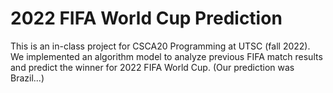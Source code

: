 # 2022 FIFA World Cup Prediction
This is an in-class project for CSCA20 Programming at UTSC (fall 2022). We implemented an algorithm model to analyze previous FIFA match results and predict the winner for 2022 FIFA World Cup. (Our prediction was Brazil...)

